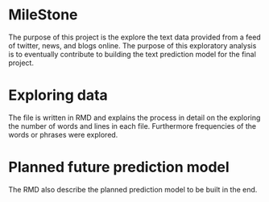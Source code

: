 # MileStone
The purpose of this project is the explore the text data provided from a feed of twitter, news, and blogs online. The purpose of this exploratory analysis is to eventually contribute to building the text prediction model for the final project.
# Exploring data
The file is written in RMD and explains the process in detail on the exploring the number of words and lines in each file. Furthermore frequencies of the words or phrases were explored.
# Planned future prediction model
The RMD also describe the planned prediction model to be built in the end.
